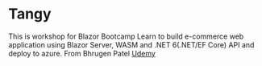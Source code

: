 # Tangy

This is workshop for Blazor Bootcamp
Learn to build e-commerce web application using Blazor Server, WASM and .NET 6(.NET/EF Core) API and deploy to azure.
From Bhrugen Patel <a href="https://www.udemy.com/course/introduction-to-aspnet-core-x/">Udemy</a>
